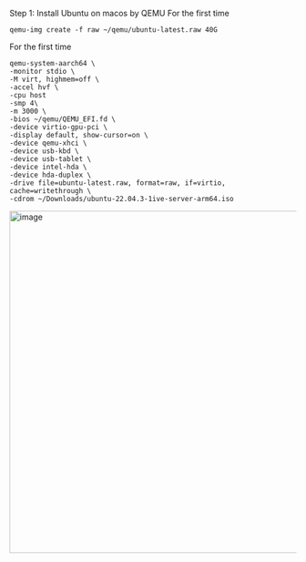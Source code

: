 Step 1: Install Ubuntu on macos by QEMU
For the first time
```
qemu-img create -f raw ~/qemu/ubuntu-latest.raw 40G
```
For the first time
```
qemu-system-aarch64 \
-monitor stdio \
-M virt, highmem=off \
-accel hvf \
-cpu host
-smp 4\
-m 3000 \
-bios ~/qemu/QEMU_EFI.fd \
-device virtio-gpu-pci \
-display default, show-cursor=on \
-device qemu-xhci \
-device usb-kbd \
-device usb-tablet \
-device intel-hda \
-device hda-duplex \
-drive file=ubuntu-latest.raw, format=raw, if=virtio, cache=writethrough \
-cdrom ~/Downloads/ubuntu-22.04.3-1ive-server-arm64.iso
```

<img width="601" alt="image" src="https://github.com/user-attachments/assets/f1435437-3b75-4c39-88a9-1f05b25dafc2" />
